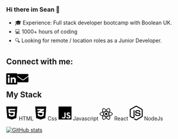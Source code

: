 ### Hi there im Sean 👋

- 🎓 Experience: Full stack developer bootcamp with Boolean UK.</li>
- 💻 1000+ hours of coding</li>
- 🔍 Looking for remote / location roles as a Junior Developer.</li>

## Connect with me:

[<img align="left" alt="socialImage" fill="blue" width="30px" src="images/linkedin-brands.svg"/>][linkedin]
[<img align="left" alt="emailImage" width="30px" src="images/envelope-solid.svg"/>][email]

<Br>

## My Stack

<span>
<img  alt="htmlImage" fill="blue" width="30px"  src="images/html5-brands.svg"/> <span margin-left="5px" >HTML</span>
</span>
<span>
<img  alt="cssImage" fill="blue" width="30px" src="images/css3-alt-brands.svg"/> <span>Css</span>
</span>
<span>
<img  alt="javascriptImage" fill="blue" width="35px" src="images/js-brands.svg"/> <span>Javascript</span>
</span>
<span>
<img  alt="reactImage" fill="blue" width="35px" src="images/react-brands.svg"/> <span>React</span>
</span>
<span>
<img  alt="nodeImage" fill="blue" width="35px" src="images/node-js-brands.svg"/> <span>NodeJs</span>
</span>

[![GitHub stats](https://github-readme-stats.vercel.app/api?username=valeponchi&hide=stars,contribs&count_private=true&show_icons=true&theme=tokyonight&hide_border=ture&hide_title=true)](https://github.com/targetv/targetv)

[linkedin]: https://www.linkedin.com/in/sean-davison-82521b151/
[email]: seandavison1998@hotmail.com
